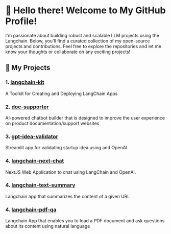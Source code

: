 # 👋 Hello there! Welcome to My GitHub Profile!

I'm passionate about building robust and scalable LLM projects using the Langchain. Below, you'll find a curated collection of my open-source projects and contributions. Feel free to explore the repositories and let me know your thoughts or collaborate on any exciting projects!

## 🚀 My Projects

### 1. [**langchain-kit**](https://github.com/Shaunakdas/langchain-kit)
A Toolkit for Creating and Deploying LangChain Apps

### 2. [**doc-supporter**](https://github.com/Shaunakdas/doc-supporter)
AI-powered chatbot builder that is designed to improve the user experience on product documentation/support websites

### 3. [**gpt-idea-validator**](https://github.com/Shaunakdas/gpt-idea-validator)
Streamlit app for validating startup idea using and OpenAI.

### 4. [**langchain-next-chat**](https://github.com/Shaunakdas/langchain-next-chat)
NextJS Web Application to chat using  LangChain and OpenAI.

### 4. [**langchain-text-summary**](https://github.com/Shaunakdas/langchain-url-summary)
Langchain app that summarizes the content of a given URL

### 4. [**langchain-pdf-qa**](https://github.com/Shaunakdas/langchain-pdf-qa)
Langchain App that enables you to load a PDF document and ask questions about its content using natural language
